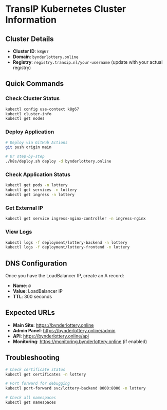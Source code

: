 # TransIP Kubernetes Cluster Information

## Cluster Details

- **Cluster ID**: `k8g67`
- **Domain**: `bynderlottery.online`
- **Registry**: `registry.transip.nl/your-username` (update with your actual registry)

## Quick Commands

### Check Cluster Status

```bash
kubectl config use-context k8g67
kubectl cluster-info
kubectl get nodes
```

### Deploy Application

```bash
# Deploy via GitHub Actions
git push origin main

# Or step-by-step
./k8s/deploy.sh deploy -d bynderlottery.online
```

### Check Application Status

```bash
kubectl get pods -n lottery
kubectl get services -n lottery
kubectl get ingress -n lottery
```

### Get External IP

```bash
kubectl get service ingress-nginx-controller -n ingress-nginx
```

### View Logs

```bash
kubectl logs -f deployment/lottery-backend -n lottery
kubectl logs -f deployment/lottery-frontend -n lottery
```

## DNS Configuration

Once you have the LoadBalancer IP, create an A record:

- **Name**: `@`
- **Value**: LoadBalancer IP
- **TTL**: 300 seconds

## Expected URLs

- **Main Site**: https://bynderlottery.online
- **Admin Panel**: https://bynderlottery.online/admin
- **API**: https://bynderlottery.online/api
- **Monitoring**: https://monitoring.bynderlottery.online (if enabled)

## Troubleshooting

```bash
# Check certificate status
kubectl get certificates -n lottery

# Port forward for debugging
kubectl port-forward svc/lottery-backend 8000:8000 -n lottery

# Check all namespaces
kubectl get namespaces
```
